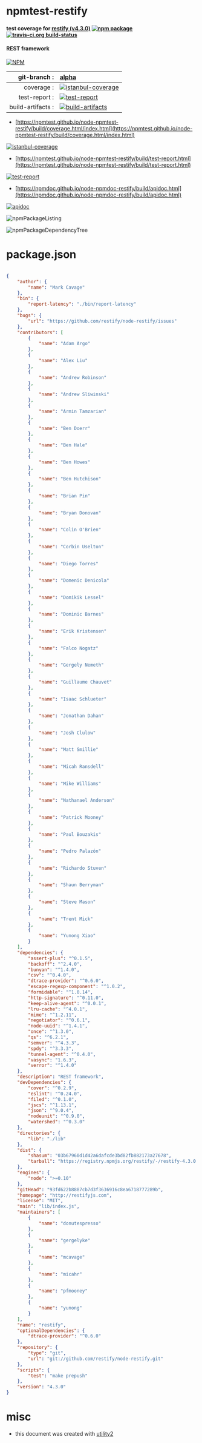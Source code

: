 # npmtest-restify

#### test coverage for  [restify (v4.3.0)](http://restifyjs.com)  [![npm package](https://img.shields.io/npm/v/npmtest-restify.svg?style=flat-square)](https://www.npmjs.org/package/npmtest-restify) [![travis-ci.org build-status](https://api.travis-ci.org/npmtest/node-npmtest-restify.svg)](https://travis-ci.org/npmtest/node-npmtest-restify)

#### REST framework

[![NPM](https://nodei.co/npm/restify.png?downloads=true&downloadRank=true&stars=true)](https://www.npmjs.com/package/restify)

| git-branch : | [alpha](https://github.com/npmtest/node-npmtest-restify/tree/alpha)|
|--:|:--|
| coverage : | [![istanbul-coverage](https://npmtest.github.io/node-npmtest-restify/build/coverage.badge.svg)](https://npmtest.github.io/node-npmtest-restify/build/coverage.html/index.html)|
| test-report : | [![test-report](https://npmtest.github.io/node-npmtest-restify/build/test-report.badge.svg)](https://npmtest.github.io/node-npmtest-restify/build/test-report.html)|
| build-artifacts : | [![build-artifacts](https://npmtest.github.io/node-npmtest-restify/glyphicons_144_folder_open.png)](https://github.com/npmtest/node-npmtest-restify/tree/gh-pages/build)|

- [https://npmtest.github.io/node-npmtest-restify/build/coverage.html/index.html](https://npmtest.github.io/node-npmtest-restify/build/coverage.html/index.html)

[![istanbul-coverage](https://npmtest.github.io/node-npmtest-restify/build/screenCapture.buildCi.browser.%252Ftmp%252Fbuild%252Fcoverage.lib.html.png)](https://npmtest.github.io/node-npmtest-restify/build/coverage.html/index.html)

- [https://npmtest.github.io/node-npmtest-restify/build/test-report.html](https://npmtest.github.io/node-npmtest-restify/build/test-report.html)

[![test-report](https://npmtest.github.io/node-npmtest-restify/build/screenCapture.buildCi.browser.%252Ftmp%252Fbuild%252Ftest-report.html.png)](https://npmtest.github.io/node-npmtest-restify/build/test-report.html)

- [https://npmdoc.github.io/node-npmdoc-restify/build/apidoc.html](https://npmdoc.github.io/node-npmdoc-restify/build/apidoc.html)

[![apidoc](https://npmdoc.github.io/node-npmdoc-restify/build/screenCapture.buildCi.browser.%252Ftmp%252Fbuild%252Fapidoc.html.png)](https://npmdoc.github.io/node-npmdoc-restify/build/apidoc.html)

![npmPackageListing](https://npmtest.github.io/node-npmtest-restify/build/screenCapture.npmPackageListing.svg)

![npmPackageDependencyTree](https://npmtest.github.io/node-npmtest-restify/build/screenCapture.npmPackageDependencyTree.svg)



# package.json

```json

{
    "author": {
        "name": "Mark Cavage"
    },
    "bin": {
        "report-latency": "./bin/report-latency"
    },
    "bugs": {
        "url": "https://github.com/restify/node-restify/issues"
    },
    "contributors": [
        {
            "name": "Adam Argo"
        },
        {
            "name": "Alex Liu"
        },
        {
            "name": "Andrew Robinson"
        },
        {
            "name": "Andrew Sliwinski"
        },
        {
            "name": "Armin Tamzarian"
        },
        {
            "name": "Ben Doerr"
        },
        {
            "name": "Ben Hale"
        },
        {
            "name": "Ben Howes"
        },
        {
            "name": "Ben Hutchison"
        },
        {
            "name": "Brian Pin"
        },
        {
            "name": "Bryan Donovan"
        },
        {
            "name": "Colin O'Brien"
        },
        {
            "name": "Corbin Uselton"
        },
        {
            "name": "Diego Torres"
        },
        {
            "name": "Domenic Denicola"
        },
        {
            "name": "Domikik Lessel"
        },
        {
            "name": "Dominic Barnes"
        },
        {
            "name": "Erik Kristensen"
        },
        {
            "name": "Falco Nogatz"
        },
        {
            "name": "Gergely Nemeth"
        },
        {
            "name": "Guillaume Chauvet"
        },
        {
            "name": "Isaac Schlueter"
        },
        {
            "name": "Jonathan Dahan"
        },
        {
            "name": "Josh Clulow"
        },
        {
            "name": "Matt Smillie"
        },
        {
            "name": "Micah Ransdell"
        },
        {
            "name": "Mike Williams"
        },
        {
            "name": "Nathanael Anderson"
        },
        {
            "name": "Patrick Mooney"
        },
        {
            "name": "Paul Bouzakis"
        },
        {
            "name": "Pedro Palazón"
        },
        {
            "name": "Richardo Stuven"
        },
        {
            "name": "Shaun Berryman"
        },
        {
            "name": "Steve Mason"
        },
        {
            "name": "Trent Mick"
        },
        {
            "name": "Yunong Xiao"
        }
    ],
    "dependencies": {
        "assert-plus": "^0.1.5",
        "backoff": "^2.4.0",
        "bunyan": "^1.4.0",
        "csv": "^0.4.0",
        "dtrace-provider": "^0.6.0",
        "escape-regexp-component": "^1.0.2",
        "formidable": "^1.0.14",
        "http-signature": "^0.11.0",
        "keep-alive-agent": "^0.0.1",
        "lru-cache": "^4.0.1",
        "mime": "^1.2.11",
        "negotiator": "^0.6.1",
        "node-uuid": "^1.4.1",
        "once": "^1.3.0",
        "qs": "^6.2.1",
        "semver": "^4.3.3",
        "spdy": "^3.3.3",
        "tunnel-agent": "^0.4.0",
        "vasync": "1.6.3",
        "verror": "^1.4.0"
    },
    "description": "REST framework",
    "devDependencies": {
        "cover": "^0.2.9",
        "eslint": "^0.24.0",
        "filed": "^0.1.0",
        "jscs": "^1.13.1",
        "json": "^9.0.4",
        "nodeunit": "^0.9.0",
        "watershed": "^0.3.0"
    },
    "directories": {
        "lib": "./lib"
    },
    "dist": {
        "shasum": "03b67960d1d42a6dafcde3bd82fb882173a27678",
        "tarball": "https://registry.npmjs.org/restify/-/restify-4.3.0.tgz"
    },
    "engines": {
        "node": ">=0.10"
    },
    "gitHead": "93fd622b8887cb7d3f3636916c8ea6718777289b",
    "homepage": "http://restifyjs.com",
    "license": "MIT",
    "main": "lib/index.js",
    "maintainers": [
        {
            "name": "donutespresso"
        },
        {
            "name": "gergelyke"
        },
        {
            "name": "mcavage"
        },
        {
            "name": "micahr"
        },
        {
            "name": "pfmooney"
        },
        {
            "name": "yunong"
        }
    ],
    "name": "restify",
    "optionalDependencies": {
        "dtrace-provider": "^0.6.0"
    },
    "repository": {
        "type": "git",
        "url": "git://github.com/restify/node-restify.git"
    },
    "scripts": {
        "test": "make prepush"
    },
    "version": "4.3.0"
}
```



# misc
- this document was created with [utility2](https://github.com/kaizhu256/node-utility2)
